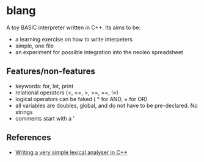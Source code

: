 # blang

A toy BASIC interpreter written in C++. Its aims to be:
* a learning exercise on how to write interpeters
* simple, one file
* an experiment for possible integration into the neoleo spreadsheet

## Features/non-features

* keywords: for, let, print
* relational operators (<, <=, >, >=, ==, !=)
* logical operators can be faked ( * for AND, + for OR)
* all variables are doubles, global, and do not have to be pre-declared. No strings
* comments start with a '


## References

* [Writing a very simple lexical analyser in C++](https://stackoverflow.com/questions/34229328/writing-a-very-simple-lexical-analyser-in-c)

